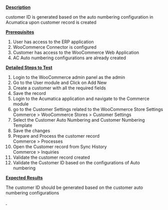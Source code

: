 
<div class="wiki-content">
<p><u><strong>Description</strong></u></p>
<p>customer ID is generated based on the auto numbering configuration in Acumatica upon customer record is created</p>
<p><u><strong>Prerequisites</strong></u></p>
<ol>
<li>User has access to the ERP application</li>
<li>WooCommerce Connector is configured</li>
<li>Customer has access to the WooCommerce Web Application</li>
<li>AC Auto numbering configurations are already created</li></ol>
<p><u><strong>Detailed Steps to Test</strong></u></p>
<ol>
<li>Login to the WooCommerce admin panel as the admin</li>
<li>Go to the User module and Click on Add New&nbsp;</li>
<li>Create a customer with all the required fields</li>
<li>Save the record</li>
<li>Login to the Acumatica application and navigate to the Commerce module</li>
<li>go to the Customer Settings related to the WooCommerce Store Settings<br />Commerce &gt; WooCommerce Stores &gt; Customer Settings</li>
<li>Select the Customer Auto Numbering and Customer Numbering Template</li>
<li>Save the changes</li>
<li>Prepare and Process the customer record<br />Commerce &gt; Processes</li>
<li>Open the Customer record from Sync History<br />Commerce &gt; Inquiries</li>
<li>Validate the customer record created</li>
<li>Validate the Customer ID based on the configurations of Auto numbering</li></ol>
<p><u><strong>Expected Results</strong></u></p>
<p>The customer ID should be generated based on the customer auto numbering configurations</p></div>
<div>
<div><a class="like-button" href="https://wiki.acumatica.com/pages/viewpage.action?pageId=136249967"><span class="aui-icon aui-icon-small aui-iconfont-like" style="color: rgb(112,112,112);">&nbsp;</span></a></div></div>
